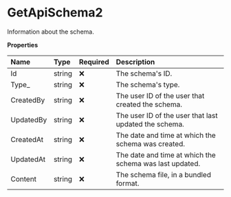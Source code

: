 # GetApiSchema2

Information about the schema.

**Properties**

| Name      | Type   | Required | Description                                             |
| :-------- | :----- | :------- | :------------------------------------------------------ |
| Id        | string | ❌       | The schema's ID.                                        |
| Type\_    | string | ❌       | The schema's type.                                      |
| CreatedBy | string | ❌       | The user ID of the user that created the schema.        |
| UpdatedBy | string | ❌       | The user ID of the user that last updated the schema.   |
| CreatedAt | string | ❌       | The date and time at which the schema was created.      |
| UpdatedAt | string | ❌       | The date and time at which the schema was last updated. |
| Content   | string | ❌       | The schema file, in a bundled format.                   |

<!-- This file was generated by liblab | https://liblab.com/ -->
